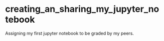 # creating_an_sharing_my_jupyter_notebook
Assigning my first jupyter notebook to be graded by my peers.
